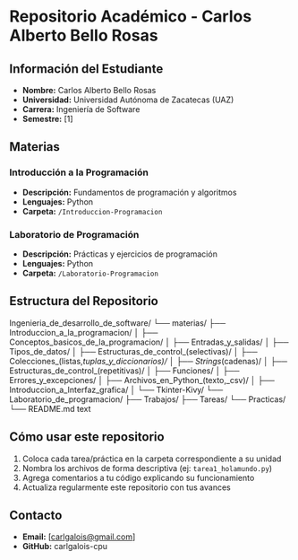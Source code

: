 # Repositorio Académico - Carlos Alberto Bello Rosas

## Información del Estudiante
- **Nombre:** Carlos Alberto Bello Rosas
- **Universidad:** Universidad Autónoma de Zacatecas (UAZ)
- **Carrera:** Ingeniería de Software
- **Semestre:** [1]

## Materias
### Introducción a la Programación
- **Descripción:** Fundamentos de programación y algoritmos
- **Lenguajes:** Python
- **Carpeta:** `/Introduccion-Programacion`

### Laboratorio de Programación
- **Descripción:** Prácticas y ejercicios de programación
- **Lenguajes:** Python
- **Carpeta:** `/Laboratorio-Programacion`

## Estructura del Repositorio

Ingenieria_de_desarrollo_de_software/
└── materias/
    ├── Introduccion_a_la_programacion/
    │   ├── Conceptos_basicos_de_la_programacion/
    │   ├── Entradas_y_salidas/
    │   ├── Tipos_de_datos/
    │   ├── Estructuras_de_control_(selectivas)/
    │   ├── Colecciones_(listas,_tuplas_y_diccionarios)/
    │   ├── Strings_(cadenas)/
    │   ├── Estructuras_de_control_(repetitivas)/
    │   ├── Funciones/
    │   ├── Errores_y_excepciones/
    │   ├── Archivos_en_Python_(texto,_csv)/
    │   ├── Introduccion_a_Interfaz_grafica/
    │   └── Tkinter-Kivy/
    └── Laboratorio_de_programacion/
        ├── Trabajos/
        ├── Tareas/
        └── Practicas/
└── README.md
text


## Cómo usar este repositorio
1. Coloca cada tarea/práctica en la carpeta correspondiente a su unidad
2. Nombra los archivos de forma descriptiva (ej: `tarea1_holamundo.py`)
3. Agrega comentarios a tu código explicando su funcionamiento
4. Actualiza regularmente este repositorio con tus avances

## Contacto
- **Email:** [carlgalois@gmail.com]
- **GitHub:** carlgalois-cpu
